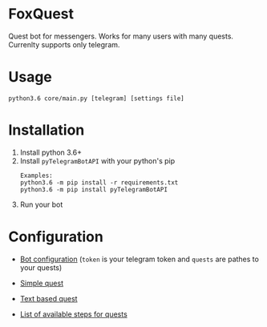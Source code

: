# FoxQuest
Quest bot for messengers. Works for many users with many quests. Currenlty supports only telegram.

# Usage
```
python3.6 core/main.py [telegram] [settings file]
```

# Installation
1. Install python 3.6+
2. Install `pyTelegramBotAPI` with your python's pip
   ```
   Examples: 
   python3.6 -m pip install -r requirements.txt
   python3.6 -m pip install pyTelegramBotAPI
   ```
3. Run your bot

# Configuration
- [Bot configuration](settings/settings.json) (`token` is your telegram token and `quests` are pathes to your quests)
- [Simple quest](settings/simple.json)  
- [Text based quest](settings/question.json)  

- [List of available steps for quests](step_types.md) 
